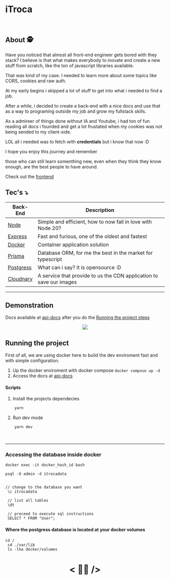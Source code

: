 # iTroca

<br>

## About 🕵️
Have you noticed that almost all front-end engineer gets bored with they stack? I believe is that what makes everybody to inovate and create a new stuff from scratch, like the ton of javascript libraries available.

That was kind of my case. I needed to learn more about some topics like CORS, cookies and raw auth. 

At my early begins i skipped a lot of stuff to get into what i needed to find a job.

After a while, i decided to create a back-end with a nice docs and use that as a way to programing outside my job and grow my fullstack skills. 

As a admireer of things done without IA and Youtube, i had ton of fun reading all docs i founded and get a lot frustated when my cookies was not being sended to my client-side. 

LOL all i needed was to fetch with **credentials** but i know that now :D

I hope you enjoy this journey and remember

those who can still learn somenthing new, even when they think they know enough, are the best people to have around.

Check out the [frontend](https://github.com/lazarok09/itroca)

<h2 id="tecnologias">
 Tec's ⤵️
</h2>

| Back-End                                       | Description                                                                              |
| ---------------------------------------------- | ---------------------------------------------------------------------------------------- |
| [Node](https://nodejs.org/docs/latest/api/)    | Simple and efficient, how to now fall in love with Node 20?                              |
| [Express](https://expressjs.com/)              | Fast and furious, one of the oldest and fastest                                          |
| [Docker](https://www.docker.com/)              | Container application solution                                                           |
| [Prisma](https://www.prisma.io/)               | Database ORM, for me the best in the market for typescript                               |
| [Postgress](https://www.postgresql.org/)       | What can i say? It is opensource :D                                                      |
| [Cloudnary](https://cloudinary.com/)           | A service that provide to us the CDN application to save our images                      |

<hr>

## Demonstration

Docs available at [api-docs](http://localhost:4000/api-docs/) after you do the <a href=#run>Running the project steps </a>

<div align=center>
    
<img src=https://github.com/user-attachments/assets/94d47ff7-1ba3-40bd-a6e3-69b2c9e3c6a1 />

</div>

<h2 id="run">
    Running the project
</h2>

First of all, we are using docker here to build the dev enviroment fast and with simple configuration.

1. Up the docker enviroment with docker compose
`docker compose up -d`
2. Access the docs at [api-docs](http://localhost:4000/api-docs/)

#### Scripts

1. Install the projects dependecies

```bash
    yarn
```
2. Run dev mode

```bash
    yarn dev
```

<br>

<hr>

### Accessing the database inside docker
```
docker exec -it docker_hash_id bash

psql -U admin -d itrocadata


// change to the database you want
 \c itrocadata

 // list all tables
 \dt

 // preceed to execute sql instructions
 SELECT * FROM "User";
```

#### Where the postgress database is located at your docker volumes
```
cd /
 cd ./var/lib
 ls -lha docker/volumes
```

<span align=center>

# < 👨‍💻 />
    
</span>
